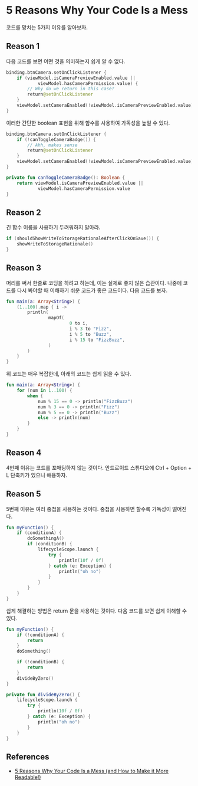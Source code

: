 # 5 Reasons Why Your Code Is a Mess

코드를 망치는 5가지 이유를 알아보자.

## Reason 1

다음 코드를 보면 어떤 것을 의미하는지 쉽게 알 수 없다.

```kotlin
binding.btnCamera.setOnClickListener {
    if (viewModel.isCameraPreviewEnabled.value ||
            viewModel.hasCameraPermission.value) {
        // Why do we return in this case?
        return@setOnClickListener
    }
    viewModel.setCameraEnabled(!viewModel.isCameraPreviewEnabled.value)
}
```

이러한 간단한 boolean 표현을 위해 함수를 사용하여 가독성을 높일 수 있다.

```kotlin
binding.btnCamera.setOnClickListener {
    if (!canToggleCameraBadge()) {
        // Ahh, makes sense
        return@setOnClickListener
    }
    viewModel.setCameraEnabled(!viewModel.isCameraPreviewEnabled.value)
}

private fun canToggleCameraBadge(): Boolean {
    return viewModel.isCameraPreviewEnabled.value ||
            viewModel.hasCameraPermission.value
}
```

## Reason 2

긴 함수 이름을 사용하기 두려워하지 말아라.

```kotlin
if (shouldShowWriteToStorageRationaleAfterClickOnSave()) {
    showWriteToStorageRationale()
}
```

## Reason 3

머리를 써서 한줄로 코딩을 하려고 하는데, 이는 실제로 좋지 않은 습관이다. 나중에 코드를 다시 봐야할 때 이해하기 쉬운 코드가 좋은 코드이다. 다음 코드를 보자.

```kotlin
fun main(a: Array<String>) {
    (1..100).map { i ->
        println(
                mapOf(
                        0 to i,
                        i % 3 to "Fizz",
                        i % 5 to "Buzz",
                        i % 15 to "FizzBuzz",
                )
        )
    }
}
```

위 코드는 매우 복잡한데, 아래의 코드는 쉽게 읽을 수 있다.

```kotlin
fun main(a: Array<String>) {
    for (num in 1..100) {
        when {
            num % 15 == 0 -> println("FizzBuzz")
            num % 3 == 0 -> println("Fizz")
            num % 5 == 0 -> println("Buzz")
            else -> println(num)
        }
    }
}
```

## Reason 4

4번째 이유는 코드를 포매팅하지 않는 것이다. 안드로이드 스튜디오에 Ctrl + Option + L 단축키가 있으니 애용하자.

## Reason 5

5번째 이유는 여러 중첩을 사용하는 것이다. 중첩을 사용하면 할수록 가독성이 떨어진다.

```kotlin
fun myFunction() {
    if (conditionA) {
        doSomethingA()
        if (conditionB) {
            lifecycleScope.launch {
                try {
                    println(10f / 0f)
                } catch (e: Exception) {
                    println("oh no")
                }
            }
        }
    }
}
```

쉽게 해결하는 방법은 return 문을 사용하는 것이다. 다음 코드를 보면 쉽게 이해할 수 있다.

```kotlin
fun myFunction() {
    if (!conditionA) {
        return
    }
    doSomething()

    if (!conditionB) {
        return
    }
    divideByZero()
}

private fun divideByZero() {
    lifecycleScope.launch {
        try {
            println(10f / 0f)
        } catch (e: Exception) {
            println("oh no")
        }
    }
}
```

## References

* [5 Reasons Why Your Code Is a Mess (and How to Make it More Readable!)](https://www.youtube.com/watch?v=HpFXI6c7mmc)